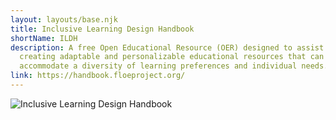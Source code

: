 ```yaml
---
layout: layouts/base.njk
title: Inclusive Learning Design Handbook
shortName: ILDH
description: A free Open Educational Resource (OER) designed to assist in
  creating adaptable and personalizable educational resources that can
  accommodate a diversity of learning preferences and individual needs.
link: https://handbook.floeproject.org/
---
```

![Inclusive Learning Design Handbook](/media/ildh-logo.gif)